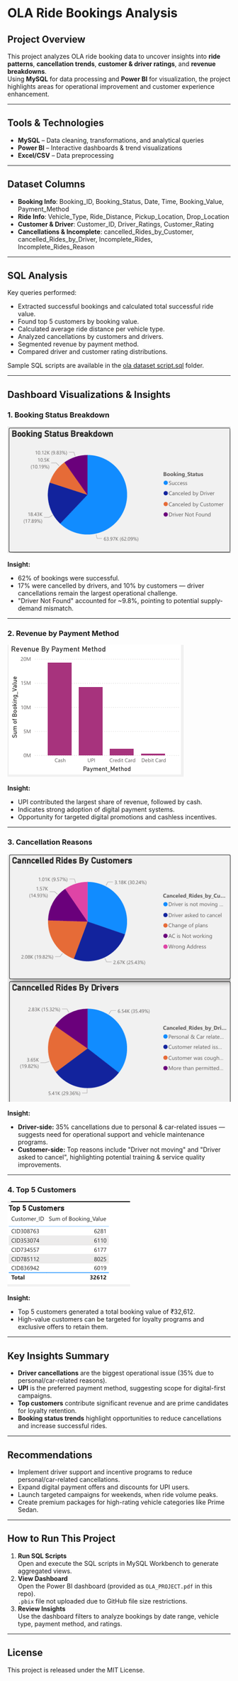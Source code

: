 

#  OLA Ride Bookings Analysis

## Project Overview
This project analyzes OLA ride booking data to uncover insights into **ride patterns**, **cancellation trends**, **customer & driver ratings**, and **revenue breakdowns**.  
Using **MySQL** for data processing and **Power BI** for visualization, the project highlights areas for operational improvement and customer experience enhancement.

---

##  Tools & Technologies
- **MySQL** – Data cleaning, transformations, and analytical queries  
- **Power BI** – Interactive dashboards & trend visualizations  
- **Excel/CSV** – Data preprocessing  

---

## Dataset Columns
- **Booking Info**: Booking_ID, Booking_Status, Date, Time, Booking_Value, Payment_Method  
- **Ride Info**: Vehicle_Type, Ride_Distance, Pickup_Location, Drop_Location  
- **Customer & Driver**: Customer_ID, Driver_Ratings, Customer_Rating  
- **Cancellations & Incomplete**: cancelled_Rides_by_Customer, cancelled_Rides_by_Driver, Incomplete_Rides, Incomplete_Rides_Reason  

---

## SQL Analysis
Key queries performed:
- Extracted successful bookings and calculated total successful ride value.
- Found top 5 customers by booking value.
- Calculated average ride distance per vehicle type.
- Analyzed cancellations by customers and drivers.
- Segmented revenue by payment method.
- Compared driver and customer rating distributions.

Sample SQL scripts are available in the [ola dataset script.sql](https://github.com/DHIYA2110/ola-ride-analysis/tree/main/ola%20dataset%20script.sql) folder.



---

##  Dashboard Visualizations & Insights

### **1. Booking Status Breakdown**
![Booking Status Breakdown](./ola-project-reports/images/booking_status_breakdown.png)  

**Insight:**  
- 62% of bookings were successful.
- 17% were cancelled by drivers, and 10% by customers — driver cancellations remain the largest operational challenge.
- "Driver Not Found" accounted for ~9.8%, pointing to potential supply-demand mismatch.

---

### **2. Revenue by Payment Method**
![Revenue by Payment Method](./ola-project-reports/images/revenue_by_payment_method.png)  

**Insight:**  
- UPI contributed the largest share of revenue, followed by cash.
- Indicates strong adoption of digital payment systems.
- Opportunity for targeted digital promotions and cashless incentives.

---

### **3. Cancellation Reasons**
![Cancellation Reasons](./ola-project-reports/images/cancellation_reasons.png)  

**Insight:**  
- **Driver-side:** 35% cancellations due to personal & car-related issues — suggests need for operational support and vehicle maintenance programs.
- **Customer-side:** Top reasons include "Driver not moving" and "Driver asked to cancel", highlighting potential training & service quality improvements.

---

### **4. Top 5 Customers**
![Top 5 Customers](./ola-project-reports/images/top_5_customers.png)  

**Insight:**  
- Top 5 customers generated a total booking value of ₹32,612.
- High-value customers can be targeted for loyalty programs and exclusive offers to retain them.

---

## Key Insights Summary
- **Driver cancellations** are the biggest operational issue (35% due to personal/car-related reasons).
- **UPI** is the preferred payment method, suggesting scope for digital-first campaigns.
- **Top customers** contribute significant revenue and are prime candidates for loyalty retention.
- **Booking status trends** highlight opportunities to reduce cancellations and increase successful rides.

---

## Recommendations
- Implement driver support and incentive programs to reduce personal/car-related cancellations.
- Expand digital payment offers and discounts for UPI users.
- Launch targeted campaigns for weekends, when ride volume peaks.
- Create premium packages for high-rating vehicle categories like Prime Sedan.

---

##  How to Run This Project
1. **Run SQL Scripts**  
   Open and execute the SQL scripts in MySQL Workbench to generate aggregated views.
2. **View Dashboard**  
   Open the Power BI dashboard (provided as `OLA_PROJECT.pdf` in this repo).  
   `.pbix` file not uploaded due to GitHub file size restrictions.
3. **Review Insights**  
   Use the dashboard filters to analyze bookings by date range, vehicle type, payment method, and ratings.

---

##  License
This project is released under the MIT License.
